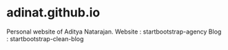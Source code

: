 # adinat.github.io
Personal website of Aditya Natarajan.
Website : startbootstrap-agency
Blog : startbootstrap-clean-blog
